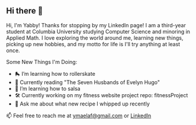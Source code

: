 ## Hi there 🤗

<!--
**Yabsram/Yabsram** is a ✨ _special_ ✨ repository because its `README.md` (this file) appears on your GitHub profile.
-->
Hi, I'm Yabby! Thanks for stopping by my LinkedIn page! I am a third-year student at Columbia University studying Computer Science and minoring in Applied Math.
I love exploring the world around me, learning new things, picking up new hobbies, and my motto for life is I'll try anything at least once.

Some New Things I'm Doing:
- 🛼 I’m learning how to rollerskate
- 📖 Currently reading "The Seven Husbands of Evelyn Hugo"
- 💃 I’m learning how to salsa
- 🛠️ Currently working on my fitness website project repo: fitnessProject
- 💬 Ask me about what new recipe I whipped up recently

📫 Feel free to reach me at ymaelaf@gmail.com or [LinkedIn](https://www.linkedin.com/in/yabsra-maelaf/)

